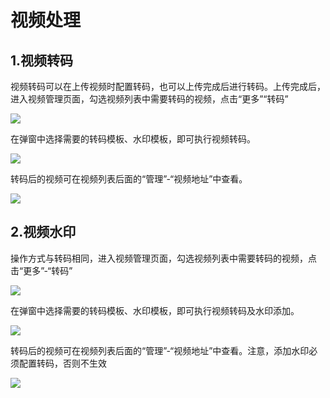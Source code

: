# 视频处理

## 1.视频转码
视频转码可以在上传视频时配置转码，也可以上传完成后进行转码。上传完成后，进入视频管理页面，勾选视频列表中需要转码的视频，点击“更多”“转码”

![](https://github.com/jdcloudcom/cn/blob/6095a336fd4c1d5c1e448a37e933d569414fe918/image/Video-on-Demand/%E8%A7%86%E9%A2%91%E8%BD%AC%E7%A0%811.png)

在弹窗中选择需要的转码模板、水印模板，即可执行视频转码。

![](https://github.com/jdcloudcom/cn/blob/6095a336fd4c1d5c1e448a37e933d569414fe918/image/Video-on-Demand/%E8%A7%86%E9%A2%91%E8%BD%AC%E7%A0%812.png)

转码后的视频可在视频列表后面的“管理”-“视频地址”中查看。

![](https://github.com/jdcloudcom/cn/blob/6095a336fd4c1d5c1e448a37e933d569414fe918/image/Video-on-Demand/%E8%A7%86%E9%A2%91%E8%BD%AC%E7%A0%813.png)

## 2.视频水印
操作方式与转码相同，进入视频管理页面，勾选视频列表中需要转码的视频，点击“更多”-“转码”

![](https://github.com/jdcloudcom/cn/blob/6095a336fd4c1d5c1e448a37e933d569414fe918/image/Video-on-Demand/%E6%B7%BB%E5%8A%A0%E6%B0%B4%E5%8D%B01.png)

在弹窗中选择需要的转码模板、水印模板，即可执行视频转码及水印添加。

![](https://github.com/jdcloudcom/cn/blob/6095a336fd4c1d5c1e448a37e933d569414fe918/image/Video-on-Demand/%E6%B0%B4%E5%8D%B0%E8%AE%BE%E7%BD%AE2.png)

转码后的视频可在视频列表后面的“管理”-“视频地址”中查看。注意，添加水印必须配置转码，否则不生效

![](https://github.com/jdcloudcom/cn/blob/cn-Video-on-Demand/image/Video-on-Demand/%E6%B7%BB%E5%8A%A0%E6%B0%B4%E5%8D%B033.png)



